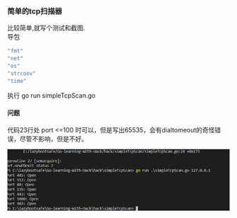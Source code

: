 ### 简单的tcp扫描器

比较简单,就写个测试和截图.  
导包
```go
"fmt"
"net"
"os"
"strconv"
"time"
```
执行 go run simpleTcpScan.go
#### 问题

代码23行处 port <=100 时可以，但是写出65535，会有dialtomeout的奇怪错误，尽管不影响，但是不好。

![](20200311114721.png)  
